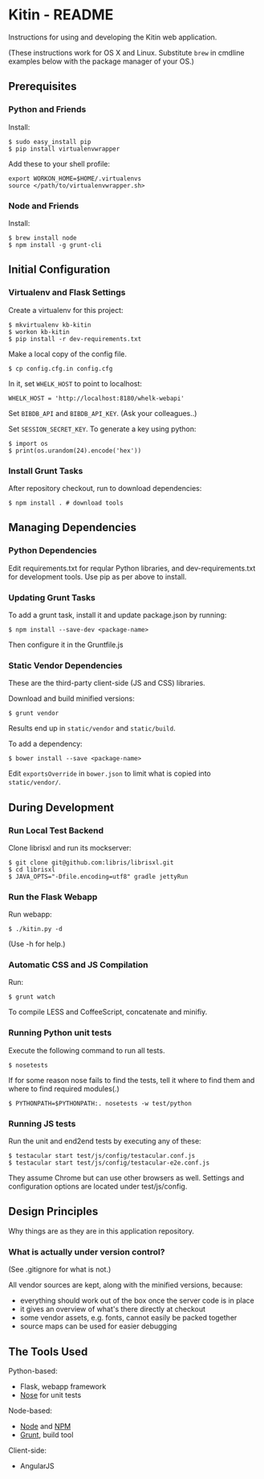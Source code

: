 Kitin - README
========================================================================

Instructions for using and developing the Kitin web application.

(These instructions work for OS X and Linux. Substitute `brew` in cmdline
examples below with the package manager of your OS.)

Prerequisites
------------------------------------------

### Python and Friends

Install:

    $ sudo easy_install pip
    $ pip install virtualenvwrapper

Add these to your shell profile:

    export WORKON_HOME=$HOME/.virtualenvs
    source </path/to/virtualenvwrapper.sh>

### Node and Friends

Install:

    $ brew install node
    $ npm install -g grunt-cli


Initial Configuration
------------------------------------------

### Virtualenv and Flask Settings

Create a virtualenv for this project:

    $ mkvirtualenv kb-kitin
    $ workon kb-kitin
    $ pip install -r dev-requirements.txt

Make a local copy of the config file.

    $ cp config.cfg.in config.cfg

In it, set `WHELK_HOST` to point to localhost:

    WHELK_HOST = 'http://localhost:8180/whelk-webapi'

Set `BIBDB_API` and `BIBDB_API_KEY`. (Ask your colleagues..)

Set `SESSION_SECRET_KEY`. To generate a key using python:

    $ import os
    $ print(os.urandom(24).encode('hex'))

### Install Grunt Tasks

After repository checkout, run to download dependencies:

    $ npm install . # download tools


Managing Dependencies
------------------------------------------

### Python Dependencies

Edit requirements.txt for reqular Python libraries, and dev-requirements.txt
for development tools. Use pip as per above to install.

### Updating Grunt Tasks

To add a grunt task, install it and update package.json by running:

    $ npm install --save-dev <package-name>

Then configure it in the Gruntfile.js

### Static Vendor Dependencies

These are the third-party client-side (JS and CSS) libraries.

Download and build minified versions:

    $ grunt vendor

Results end up in `static/vendor` and `static/build`.

To add a dependency:

    $ bower install --save <package-name>

Edit `exportsOverride` in `bower.json` to limit what is copied into
`static/vendor/`.


During Development
------------------------------------------

### Run Local Test Backend

Clone librisxl and run its mockserver:

    $ git clone git@github.com:libris/librisxl.git
    $ cd librisxl
    $ JAVA_OPTS="-Dfile.encoding=utf8" gradle jettyRun

### Run the Flask Webapp

Run webapp:

    $ ./kitin.py -d

(Use -h for help.)

### Automatic CSS and JS Compilation

Run:

    $ grunt watch

To compile  LESS and CoffeeScript, concatenate and minifiy.

### Running Python unit tests

Execute the following command to run all tests.

    $ nosetests

If for some reason nose fails to find the tests, tell it where to find them and
where to find required modules(.)

    $ PYTHONPATH=$PYTHONPATH:. nosetests -w test/python

### Running JS tests

Run the unit and end2end tests by executing any of these:

    $ testacular start test/js/config/testacular.conf.js
    $ testacular start test/js/config/testacular-e2e.conf.js

They assume Chrome but can use other browsers as well. Settings and
configuration options are located under test/js/config.


Design Principles
------------------------------------------

Why things are as they are in this application repository.

### What is actually under version control?

(See .gitignore for what is not.)

All vendor sources are kept, along with the minified versions, because:

- everything should work out of the box once the server code is in place
- it gives an overview of what's there directly at checkout
- some vendor assets, e.g. fonts, cannot easily be packed together
- source maps can be used for easier debugging


The Tools Used
------------------------------------------

Python-based:
* Flask, webapp framework
* [Nose](https://nose.readthedocs.org/en/latest/testing.html) for unit tests

Node-based:
* [Node](http://nodejs.org/) and [NPM](https://npmjs.org/)
* [Grunt](http://gruntjs.com/), build tool

Client-side:
* AngularJS
